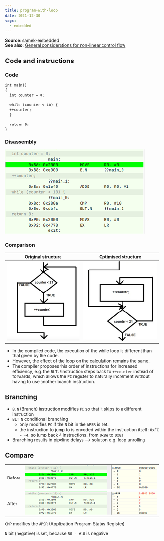 ```yaml
---
title: program-with-loop
date: 2021-12-30
tags:
  - embedded
---
```


**Source**: [samek-embedded](bibliography/samek-embedded.md)  
**See also**: [General considerations for non-linear control flow](embedded/nonlinear-control-flow.md)

## Code and instructions
### Code
```
int main()
{
  int counter = 0;
  
  while (counter < 10) {
  ++counter;
  }
  
  return 0;
}
```

### Disassembly
![](/embedded/_img/loop-disassembly.png)

### Comparison
| Original structure                       | Optimised structure                      |
| ---------------------------------------- | ---------------------------------------- |
| ![](embedded/_img/loop-original.png) | ![](embedded/_img/loop-optimised.png) |

* In the compiled code, the execution of the while loop is different than that given by the code.
* However, the effect of the loop on the calculation remains the same.
* The compiler proposes this order of instructions for increased efficiency, e.g. the `BLT.N`instruction steps back to `++counter` instead of forwards, which allows the `PC` register to naturally increment without having to use another branch instruction.


## Branching
* `B.N` (Branch) instruction modifies `PC` so that it skips to a different instruction
* `BLT.N` conditional branching
	* only modifies `PC` if the `N` bit in the `APSR` is set.
	* the instruction to jump to is encoded within the instruction itself: `0xFC = -4`, so jump back 4 instructions, from `0x8e` to `0x8a`
* Branching results in pipeline delays --> solution e.g. loop unrolling

## Compare
|        |                     |
| ------ | ------------------- |
| Before | ![](/embedded/_img/cmp-before.png) |
| After  | ![](/embedded/_img/cmp-after.png)  |


`CMP` modifies the `APSR` (Application Program Status Register)

`N` bit (negative) is set, because `R0 - #10` is negative

